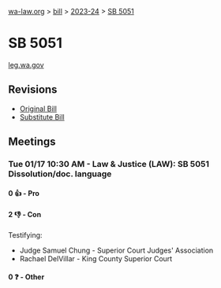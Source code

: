 [wa-law.org](/) > [bill](/bill/) > [2023-24](/bill/2023-24/) > [SB 5051](/bill/2023-24/sb/5051/)

# SB 5051
[leg.wa.gov](https://app.leg.wa.gov/billsummary?BillNumber=5051&Year=2023&Initiative=false)

## Revisions
* [Original Bill](1/)
* [Substitute Bill](S/)

## Meetings
### Tue 01/17 10:30 AM - Law & Justice (LAW): SB 5051 Dissolution/doc. language
#### 0 👍 - Pro

#### 2 👎 - Con
Testifying:
* Judge Samuel Chung - Superior Court Judges' Association
* Rachael DelVillar - King County Superior Court

#### 0 ❓ - Other
